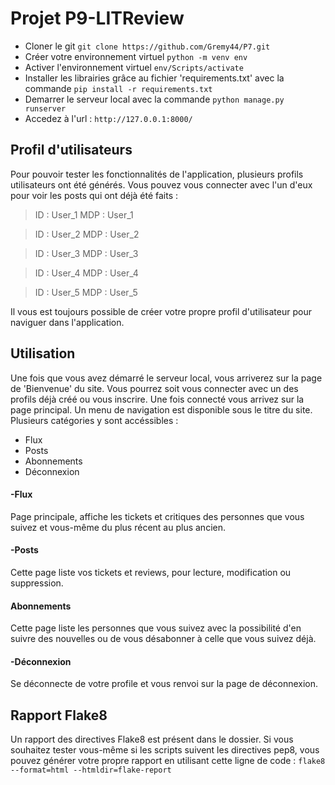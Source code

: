 # Projet P9-LITReview

* Cloner le git 
`git clone https://github.com/Gremy44/P7.git`
* Créer votre environnement virtuel 
`python -m venv env`
* Activer l'environnement virtuel
`env/Scripts/activate`
* Installer les librairies grâce au fichier 'requirements.txt' avec la commande 
`pip install -r requirements.txt`
* Demarrer le serveur local avec la commande 
`python manage.py runserver`
* Accedez à l'url :
`http://127.0.0.1:8000/`

## Profil d'utilisateurs
Pour pouvoir tester les fonctionnalités de l'application, plusieurs profils utilisateurs ont été générés. Vous pouvez vous connecter avec l'un d'eux pour voir les posts qui ont déjà été faits :
>ID : User_1
MDP : User_1

>ID : User_2
MDP : User_2

>ID : User_3
MDP : User_3

>ID : User_4
MDP : User_4

>ID : User_5
MDP : User_5

Il vous est toujours possible de créer votre propre profil d'utilisateur pour naviguer dans l'application.

## Utilisation
Une fois que vous avez démarré le serveur local, vous arriverez sur la page de 'Bienvenue' du site. Vous pourrez soit vous connecter avec un des profils déjà créé ou vous inscrire. Une fois connecté vous arrivez sur la page principal. Un menu de navigation est disponible sous le titre du site. Plusieurs catégories y sont accéssibles : 
* Flux 
* Posts 
* Abonnements
* Déconnexion

#### -Flux
Page principale, affiche les tickets et critiques des personnes que vous suivez et vous-même du plus récent au plus ancien.
#### -Posts
Cette page liste vos tickets et reviews, pour lecture, modification ou suppression.
#### Abonnements
Cette page liste les personnes que vous suivez avec la possibilité d'en suivre des nouvelles ou de vous désabonner à celle que vous suivez déjà.
#### -Déconnexion
Se déconnecte de votre profile et vous renvoi sur la page de déconnexion.

## Rapport Flake8
Un rapport des directives Flake8 est présent dans le dossier. 
Si vous souhaitez tester vous-même si les scripts suivent les directives pep8, vous pouvez générer votre propre rapport en utilisant cette ligne de code :
`flake8 --format=html --htmldir=flake-report`
